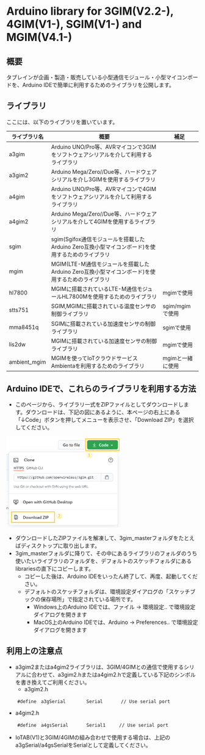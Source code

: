 # Arduino library for 3GIM(V2.2-), 4GIM(V1-), SGIM(V1-) and MGIM(V4.1-)

## 概要
タブレインが企画・製造・販売している小型通信モジュール・小型マイコンボードを、Arduino IDEで簡単に利用するためのライブラリを公開します。

## ライブラリ
ここには、以下のライブラリを置いています。

| ライブラリ名 | 概要 | 補足 |
| --- | --- | --- |
| a3gim | Arduino UNO/Pro等、AVRマイコンで3GIMをソフトウェアシリアルを介して利用するライブラリ | |
| a3gim2 | Arduino Mega/Zero//Due等、ハードウェアシリアルを介し3GIMを使用するライブラリ | |
| a4gim | Arduino UNO/Pro等、AVRマイコンで4GIMをソフトウェアシリアルを介して利用するライブラリ | |
| a4gim2 | Arduino Mega/Zero//Due等、ハードウェアシリアルを介して4GIMを使用するライブラリ | |
| sgim | sgim(Sgifox通信モジュールを搭載したArduino Zero互換小型マイコンボード)を使用するためのライブラリ | |
| mgim | MGIM(LTE-M通信モジュールを搭載したArduino Zero互換小型マイコンボード)を使用するためのライブラリ | |
| hl7800 | MGIMに搭載されているLTE-M通信モジュールHL7800Mを使用するためのライブラリ | mgimで使用 |
| stts751 | SGIM,MGIMに搭載されている温度センサの制御ライブラリ | sgim/mgimで使用 |
| mma8451q | SGIMに搭載されている加速度センサの制御ライブラリ | sgimで使用 |
| lis2dw | MGIMに搭載されている加速度センサの制御ライブラリ | mgimで使用 |
| ambient_mgim | MGIMを使ってIoTクラウドサービスAmbientaを利用するためのライブラリ | mgimと一緒に使用 |

## Arduino IDEで、これらのライブラリを利用する方法
* このページから、ライブラリ一式をZIPファイルとしてダウンロードします。ダウンロードは、下記の図にあるように、本ページの右上にある「↓Code」ボタンを押してメニューを表示させ、「Download ZIP」を選択してください。
<img src="docs/lib_download.png" width="300">

* ダウンロードしたZIPファイルを解凍して、3gim_masterフォルダをたとえばディスクトップに取り出します。
* 3gim_masterフォルダに降りて、その中にあるライブラリのフォルダのうち使いたいライブラリのフォルダを、デフォルトのスケッチフォルダにあるlibrariesの直下にコピーします。
    * コピーした後は、Arduino IDEをいったん終了して、再度、起動してください。
    * デフォルトのスケッチフォルダは、環境設定ダイアログの「スケッチブックの保存場所」で指定されている場所です。
      * Windows上のArduino IDEでは、ファイル → 環境設定.. で環境設定ダイアログを開きます
      * MacOS上のArduino IDEでは、Arduino → Preferences.. で環境設定ダイアログを開きます

## 利用上の注意点
* a3gim2またはa4gim2ライブラリは、3GIM/4GIMとの通信で使用するシリアルに合わせて、a3gim2.hまたはa4gim2.hで定義している下記のシンボルを書き換えてご利用ください。
  * a3gim2.h
```
    #define　a3gSerial　　　　 Serial　　　　// Use serial port
```

  * a4gim2.h
```
    #define　a4gsSerial　　　　Serial1　　　// Use serial port
```

* IoTAB(V1)と3GIM/4GIMの組み合わせで使用する場合は、上記の a3gSerial/a4gsSerialをSerialとして定義してください。
